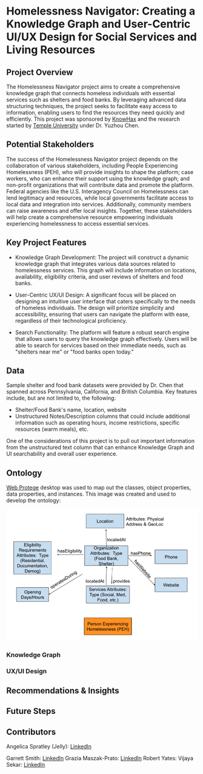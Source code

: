 # Homelessness Navigator: Creating a Knowledge Graph and User-Centric UI/UX Design for Social Services and Living Resources 

## Project Overview 
The Homelessness Navigator project aims to create a comprehensive knowledge graph that connects homeless individuals with essential services such as shelters and food banks. By leveraging advanced data structuring techniques, the project seeks to facilitate easy access to information, enabling users to find the resources they need quickly and efficiently.  This project was sponsored by [KnowHax](https://app.knowhax.com/challenge_pop-hack/1727888126435x823821229288511500) and the research started by [Temple University](https://www.nsf.gov/awardsearch/showAward?AWD_ID=2333703&HistoricalAwards=false) under Dr. Yuzhou Chen.  

## Potential Stakeholders
The success of the Homelessness Navigator project depends on the collaboration of various stakeholders, including People Experiencing Homelessness (PEH), who will provide insights to shape the platform; case workers, who can enhance their support using the knowledge graph; and non-profit organizations that will contribute data and promote the platform. Federal agencies like the U.S. Interagency Council on Homelessness can lend legitimacy and resources, while local governments facilitate access to local data and integration into services. Additionally, community members can raise awareness and offer local insights. Together, these stakeholders will help create a comprehensive resource empowering individuals experiencing homelessness to access essential services.

## Key Project Features 
- Knowledge Graph Development: The project will construct a dynamic knowledge graph that integrates various data sources related to homelessness services. This graph will include information on locations, availability, eligibility criteria, and user reviews of shelters and food banks.
  
- User-Centric UX/UI Design: A significant focus will be placed on designing an intuitive user interface that caters specifically to the needs of homeless individuals. The design will prioritize simplicity and accessibility, ensuring that users can navigate the platform with ease, regardless of their technological proficiency.
  
- Search Functionality: The platform will feature a robust search engine that allows users to query the knowledge graph effectively. Users will be able to search for services based on their immediate needs, such as "shelters near me" or "food banks open today."

## Data
Sample shelter and food bank datasets were provided by Dr. Chen that spanned across Pennsylvania, California, and British Columbia.  Key features include, but are not limited to, the following:

- Shelter/Food Bank's name, location, website
- Unstructured Notes/Description columns that could include additional information such as operating hours, income restrictions, specific resources (warm meals), etc.

One of the considerations of this project is to pull out important information from the unstructured text column that can enhance Knowledge Graph and UI searchability and overall user experience. 

## Ontology
[Web Protege](https://webprotege.stanford.edu/) desktop was used to map out the classes, object properties, data properties, and instances.  This image was created and used to develop the ontology:

![Ontology Diagram](ontology.png)

### Knowledge Graph 

### UX/UI Design 

## Recommendations & Insights 

## Future Steps 

## Contributors 
Angelica Spratley (Jelly): [LinkedIn](https://linkedin.com/in/angelicaspratley)<br />

Garrett Smith: [LinkedIn](https://linkedin.com/in/garrett55smith)
Grazia Maszak-Prato: [LinkedIn](https://linkedin.com/in/graziaprato)
Robert Yates: 
Vijaya Sekar: [LinkedIn](https://linkedin.com/in/vijaya-sekar)
